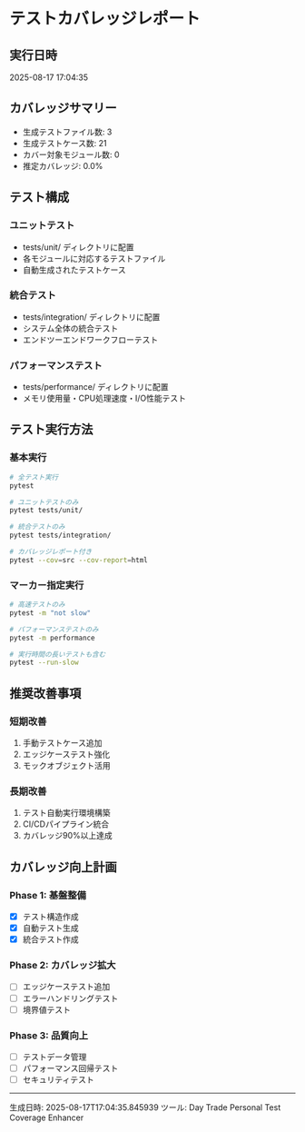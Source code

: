 # テストカバレッジレポート

## 実行日時
2025-08-17 17:04:35

## カバレッジサマリー
- 生成テストファイル数: 3
- 生成テストケース数: 21
- カバー対象モジュール数: 0
- 推定カバレッジ: 0.0%

## テスト構成

### ユニットテスト
- tests/unit/ ディレクトリに配置
- 各モジュールに対応するテストファイル
- 自動生成されたテストケース

### 統合テスト  
- tests/integration/ ディレクトリに配置
- システム全体の統合テスト
- エンドツーエンドワークフローテスト

### パフォーマンステスト
- tests/performance/ ディレクトリに配置
- メモリ使用量・CPU処理速度・I/O性能テスト

## テスト実行方法

### 基本実行
```bash
# 全テスト実行
pytest

# ユニットテストのみ
pytest tests/unit/

# 統合テストのみ
pytest tests/integration/

# カバレッジレポート付き
pytest --cov=src --cov-report=html
```

### マーカー指定実行
```bash
# 高速テストのみ
pytest -m "not slow"

# パフォーマンステストのみ
pytest -m performance

# 実行時間の長いテストも含む
pytest --run-slow
```

## 推奨改善事項

### 短期改善
1. 手動テストケース追加
2. エッジケーステスト強化
3. モックオブジェクト活用

### 長期改善
1. テスト自動実行環境構築
2. CI/CDパイプライン統合
3. カバレッジ90%以上達成

## カバレッジ向上計画

### Phase 1: 基盤整備
- [x] テスト構造作成
- [x] 自動テスト生成
- [x] 統合テスト作成

### Phase 2: カバレッジ拡大
- [ ] エッジケーステスト追加
- [ ] エラーハンドリングテスト
- [ ] 境界値テスト

### Phase 3: 品質向上
- [ ] テストデータ管理
- [ ] パフォーマンス回帰テスト
- [ ] セキュリティテスト

---
生成日時: 2025-08-17T17:04:35.845939
ツール: Day Trade Personal Test Coverage Enhancer
